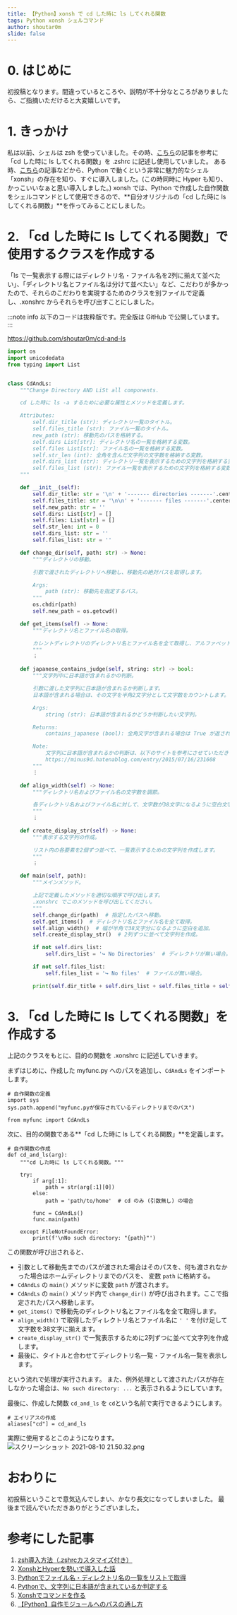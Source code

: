 ```yaml
---
title: 【Python】xonsh で cd した時に ls してくれる関数
tags: Python xonsh シェルコマンド
author: shoutar0m
slide: false
---
```

# 0. はじめに

初投稿となります。間違っているところや、説明が不十分なところがありましたら、ご指摘いただけると大変嬉しいです。

# 1. きっかけ

私は以前、シェルは zsh を使っていました。その時、[こちら](https://qiita.com/k941226/items/e0b9a4fa06bab275f96b)の記事を参考に「cd した時に ls してくれる関数」を .zshrc に記述し使用していました。 
ある時、[こちら](https://qiita.com/yoidea/items/61ac5356b63437963382)の記事などから、Python で動くという非常に魅力的なシェル「xonsh」の存在を知り、すぐに導入しました。(この時同時に Hyper も知り、かっこいいなぁと思い導入しました。)
xonsh では、Python で作成した自作関数をシェルコマンドとして使用できるので、**自分オリジナルの「cd した時に ls してくれる関数」**を作ってみることにしました。

# 2. 「cd した時に ls してくれる関数」で使用するクラスを作成する

「ls で一覧表示する際にはディレクトリ名・ファイル名を2列に揃えて並べたい」、「ディレクトリ名とファイル名は分けて並べたい」など、こだわりが多かったので、それらのこだわりを実現するためのクラスを別ファイルで定義し、.xonshrc からそれらを呼び出すことにしました。

:::note info
以下のコードは抜粋版です。完全版は GitHub で公開しています。
:::

https://github.com/shoutar0m/cd-and-ls

```myfunc.py
import os
import unicodedata
from typing import List


class CdAndLs:
    """Change Directory AND LiSt all components.

    cd した時に ls -a するために必要な属性とメソッドを定義します。

    Attributes:
        self.dir_title (str): ディレクトリ一覧のタイトル。
        self.files_title (str): ファイル一覧のタイトル。
        new_path (str): 移動先のパスを格納する。
        self.dirs List[str]: ディレクトリ名の一覧を格納する変数。
        self.files List[str]: ファイル名の一覧を格納する変数。
        self.str_len (int): 全角を含んだ文字列の文字数を格納する変数。
        self.dirs_list (str): ディレクトリ一覧を表示するための文字列を格納する変数。
        self.files_list (str): ファイル一覧を表示するための文字列を格納する変数。
    """

    def __init__(self):
        self.dir_title: str = '\n' + '------- directories -------'.center(52) + '\n'
        self.files_title: str = '\n\n' + '------- files -------'.center(52) + '\n'
        self.new_path: str = ''
        self.dirs: List[str] = []
        self.files: List[str] = []
        self.str_len: int = 0
        self.dirs_list: str = ''
        self.files_list: str = ''

    def change_dir(self, path: str) -> None:
        """ディレクトリの移動。

        引数で渡されたディレクトリへ移動し、移動先の絶対パスを取得します。

        Args:
            path (str): 移動先を指定するパス。
        """
        os.chdir(path)
        self.new_path = os.getcwd()

    def get_items(self) -> None:
        """ディレクトリ名とファイル名の取得。

        カレントディレクトリのディレクトリ名とファイル名を全て取得し、アルファベット順にソートします。
        """
        ︙

    def japanese_contains_judge(self, string: str) -> bool:
        """文字列中に日本語が含まれるかの判断。

        引数に渡した文字列に日本語が含まれるか判断します。
        日本語が含まれる場合は、その文字を半角2文字分として文字数をカウントします。

        Args:
            string (str): 日本語が含まれるかどうか判断したい文字列。

        Returns:
            contains_japanese (bool): 全角文字が含まれる場合は True が返されます。

        Note:
            文字列に日本語が含まれるかの判断は、以下のサイトを参考にさせていただきました。
            https://minus9d.hatenablog.com/entry/2015/07/16/231608
        """
        ︙

    def align_width(self) -> None:
        """ディレクトリ名およびファイル名の文字数を調節。

        各ディレクトリ名およびファイル名に対して、文字数が38文字になるように空白文字を追加します。
        """
        ︙

    def create_display_str(self) -> None:
        """表示する文字列の作成。

        リスト内の各要素を2個ずつ並べて、一覧表示するための文字列を作成します。
        """
        ︙

    def main(self, path):
        """メインメソッド。

        上記で定義したメソッドを適切な順序で呼び出します。
        .xonshrc でこのメソッドを呼び出してください。
        """
        self.change_dir(path)  # 指定したパスへ移動。
        self.get_items()  # ディレクトリ名とファイル名を全て取得。
        self.align_width()  # 幅が半角で38文字分になるように空白を追加。
        self.create_display_str()  # 2列ずつに並べて文字列を作成。

        if not self.dirs_list:
            self.dirs_list = '↪︎ No Directories'  # ディレクトリが無い場合。

        if not self.files_list:
            self.files_list = '↪︎ No files'  # ファイルが無い場合。

        print(self.dir_title + self.dirs_list + self.files_title + self.files_list)

```

# 3. 「cd した時に ls してくれる関数」を作成する
上記のクラスをもとに、目的の関数を .xonshrc に記述していきます。

まずはじめに、作成した myfunc.py へのパスを追加し、`CdAndLs` をインポートします。

```~/.xonshrc
# 自作関数の定義
import sys
sys.path.append("myfunc.pyが保存されているディレクトリまでのパス")

from myfunc import CdAndLs
```

次に、目的の関数である**「cd した時に ls してくれる関数」**を定義します。

```~/.xonshrc
# 自作関数の作成
def cd_and_ls(arg):
    """cd した時に ls してくれる関数。"""

    try:
        if arg[:1]:
            path = str(arg[:1][0])
        else:
            path = 'path/to/home'  # cd のみ (引数無し) の場合

        func = CdAndLs()
        func.main(path)

    except FileNotFoundError:
        print(f'\nNo such directory: "{path}"')
```

この関数が呼び出されると、

- 引数として移動先までのパスが渡された場合はそのパスを、何も渡されなかった場合はホームディレクトリまでのパスを、 変数 `path` に格納する。
- `CdAndLs` の `main()` メソッドに変数 `path` が渡されます。
- `CdAndLs` の `main()` メソッド内で `change_dir()` が呼び出されます。ここで指定されたパスへ移動します。
- `get_items()` で移動先のディレクトリ名とファイル名を全て取得します。
- `align_width()` で取得したディレクトリ名とファイル名に `' '` を付け足して文字数を38文字に揃えます。
- `create_display_str()` で一覧表示するために2列ずつに並べて文字列を作成します。
- 最後に、タイトルと合わせてディレクトリ名一覧・ファイル名一覧を表示します。

という流れで処理が実行されます。
また、例外処理として渡されたパスが存在しなかった場合は、`No such directory: ...` と表示されるようにしています。

最後に、作成した関数 `cd_and_ls` を `cd`という名前で実行できるようにします。

```~/.xonshrc
# エイリアスの作成
aliases["cd"] = cd_and_ls
```

実際に使用するとこのようになります。
　　![スクリーンショット 2021-08-10 21.50.32.png](https://qiita-image-store.s3.ap-northeast-1.amazonaws.com/0/1196928/1c33c801-1879-c2e1-c396-1e3a462602cf.png)

# おわりに
初投稿ということで意気込んでしまい、かなり長文になってしまいました。
最後まで読んでいただきありがとうございました。

# 参考にした記事
1. [zsh導入方法（.zshrcカスタマイズ付き）](https://qiita.com/k941226/items/e0b9a4fa06bab275f96b)
2. [XonshとHyperを勢いで導入した話](https://qiita.com/yoidea/items/61ac5356b63437963382)
3. [Pythonでファイル名・ディレクトリ名の一覧をリストで取得](https://note.nkmk.me/python-listdir-isfile-isdir/)
4. [Pythonで、文字列に日本語が含まれているか判定する](https://minus9d.hatenablog.com/entry/2015/07/16/231608)
5. [Xonshでコマンドを作る](https://qiita.com/riktor/items/2f18db475dc5b2c8d829)
6. [【Python】自作モジュールへのパスの通し方](https://qiita.com/derodero24/items/6e2d809ceb6360211bd2)
